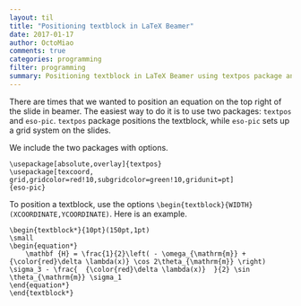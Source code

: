 ```yaml
---
layout: til
title: "Positioning textblock in LaTeX Beamer"
date: 2017-01-17
author: OctoMiao
comments: true
categories: programming
filter: programming
summary: Positioning textblock in LaTeX Beamer using textpos package and eso pic package
---
```


There are times that we wanted to position an equation on the top right of the slide in beamer. The easiest way to do it is to use two packages: `textpos` and `eso-pic`. `textpos` package positions the textblock, while `eso-pic` sets up a grid system on the slides.

We include the two packages with options.

```
\usepackage[absolute,overlay]{textpos}
\usepackage[texcoord,
grid,gridcolor=red!10,subgridcolor=green!10,gridunit=pt]
{eso-pic}
```

To position a textblock, use the options `\begin{textblock}{WIDTH}(XCOORDINATE,YCOORDINATE)`. Here is an example.

```
\begin{textblock*}{10pt}(150pt,1pt)
\small
\begin{equation*}
    \mathbf {H} = \frac{1}{2}\left( - \omega_{\mathrm{m}} + {\color{red}\delta \lambda(x)} \cos 2\theta_{\mathrm{m}} \right) \sigma_3 - \frac{  {\color{red}\delta \lambda(x)}  }{2} \sin \theta_{\mathrm{m}} \sigma_1
\end{equation*}
\end{textblock*}
```
